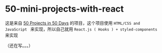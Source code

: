 # 50-mini-projects-with-react
这是来自 [50 Projects in 50 Days](https://github.com/bradtraversy/50projects50days) 的项目，这个项目使用 `HTML/CSS and JavaScript `
来实现，所以自己就用 `React.js ( Hooks ) + styled-components` 来实现

（还在写。。。）

